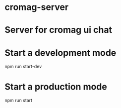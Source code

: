 # cromag-server
# Server for cromag ui chat

# Start a development mode
npm run start-dev

# Start a production mode
npm run start